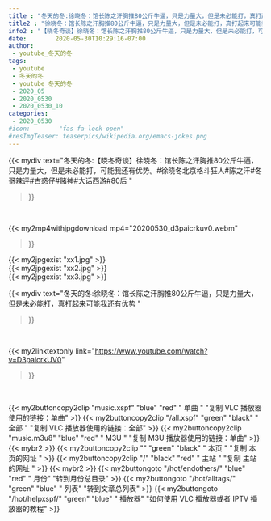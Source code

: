 ```yaml
---
title : "冬天的冬:徐晓冬：馆长陈之汗胸推80公斤牛逼，只是力量大，但是未必能打，真打起来可能我还有优势 "
title2 : "徐晓冬：馆长陈之汗胸推80公斤牛逼，只是力量大，但是未必能打，真打起来可能我还有优势 "
info2 : "【晓冬奇谈】徐晓冬：馆长陈之汗胸推80公斤牛逼，只是力量大，但是未必能打，可能我还有优势。#徐晓冬北京格斗狂人#陈之汗#冬哥辣评#古惑仔#赌神#大话西游#80后 "
date:        2020-05-30T10:29:16-07:00
author:
 - youtube_冬天的冬
tags:
 - youtube
 - 冬天的冬
 - youtube_冬天的冬
 - 2020_05
 - 2020_0530
 - 2020_0530_10
categories:
 - 2020_0530
#icon:        "fas fa-lock-open"
#resImgTeaser: teaserpics/wikipedia.org/emacs-jokes.png
---
```


{{< mydiv text="冬天的冬:【晓冬奇谈】徐晓冬：馆长陈之汗胸推80公斤牛逼，只是力量大，但是未必能打，可能我还有优势。#徐晓冬北京格斗狂人#陈之汗#冬哥辣评#古惑仔#赌神#大话西游#80后 "
>}}
<br>


{{< my2mp4withjpgdownload mp4="20200530_d3paicrkuv0.webm"
>}}

{{< my2jpgexist "xx1.jpg" >}}<br>
{{< my2jpgexist "xx2.jpg" >}}<br>
{{< my2jpgexist "xx3.jpg" >}}<br>



{{< mydiv text="冬天的冬:徐晓冬：馆长陈之汗胸推80公斤牛逼，只是力量大，但是未必能打，真打起来可能我还有优势 "
>}}
<br>

{{< my2linktextonly link="https://www.youtube.com/watch?v=D3paicrkUV0"
>}}


<br>

{{< my2buttoncopy2clip "music.xspf"        "blue"   "red"    " 单曲 "  "复制 VLC 播放器使用的链接：单曲" >}} {{< my2buttoncopy2clip "/all.xspf"         "green"  "black"  " 全部 "  "复制 VLC 播放器使用的链接：全部" >}} {{< my2buttoncopy2clip "music.m3u8"        "blue"   "red"    " M3U  "    "复制 M3U 播放器使用的链接：单曲" >}} {{< mybr2 >}} {{< my2buttoncopy2clip ""                  "green"  "black"  " 本页 "    "复制 本页的网址 " >}} {{< my2buttoncopy2clip "/"                 "black"  "red"    " 主站 "    "复制 主站的网址 " >}} {{< mybr2 >}} {{< my2buttongoto      "/hot/endothers/"   "blue"   "red"    " 月份"   "转到月份总目录" >}} {{< my2buttongoto      "/hot/alltags/"     "green"  "blue"   " 列表"   "转到文章总列表" >}} {{< my2buttongoto      "/hot/helpxspf/"    "green"  "blue"   " 播放器" "如何使用 VLC 播放器或者 IPTV 播放器的教程" >}} 
